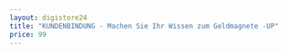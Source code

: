 ```yaml
---
layout: digistore24
title: "KUNDENBINDUNG - Machen Sie Ihr Wissen zum Geldmagnete -UP"
price: 99
---
```

